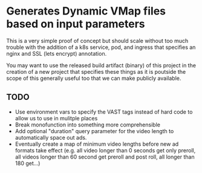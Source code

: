 # Generates Dynamic VMap files based on input parameters
This is a very simple proof of concept but should scale without too much trouble with the addition of a k8s service, pod, and ingress that specifies an nginx and SSL (lets encrypt) annotation. 

You may want to use the released build artifact (binary) of this project in the creation of a new project that specifies these things as it is poutside the scope of this generally useful too that we can make publicly available.   

## TODO
* Use environment vars to specify the VAST tags instead of hard code to allow us to use in mulitple places
* Break monofunction into something more comprehensible
* Add optional "duration" query parameter for the video length to automatically space out ads.
* Eventually create a map of minimum video lengths before new ad formats take effect (e.g. all video longer than 0 seconds get only preroll, all videos longer than 60 second get preroll and post roll, all longer than 180 get...)

